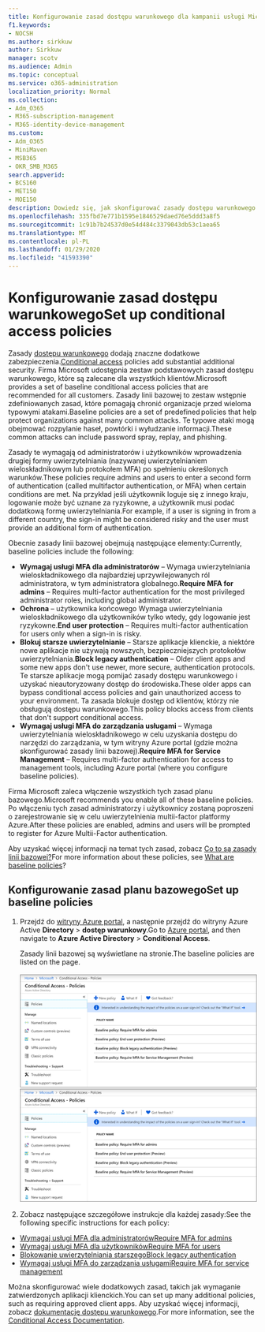 ```yaml
---
title: Konfigurowanie zasad dostępu warunkowego dla kampanii usługi Microsoft 365
f1.keywords:
- NOCSH
ms.author: sirkkuw
author: Sirkkuw
manager: scotv
ms.audience: Admin
ms.topic: conceptual
ms.service: o365-administration
localization_priority: Normal
ms.collection:
- Adm_O365
- M365-subscription-management
- M365-identity-device-management
ms.custom:
- Adm_O365
- MiniMaven
- MSB365
- OKR_SMB_M365
search.appverid:
- BCS160
- MET150
- MOE150
description: Dowiedz się, jak skonfigurować zasady dostępu warunkowego dla kampanii programu Microsoft 365.
ms.openlocfilehash: 335fbd7e771b1595e1846529daed76e5ddd3a8f5
ms.sourcegitcommit: 1c91b7b24537d0e54d484c3379043db53c1aea65
ms.translationtype: MT
ms.contentlocale: pl-PL
ms.lasthandoff: 01/29/2020
ms.locfileid: "41593390"
---
```

# <a name="set-up-conditional-access-policies"></a><span data-ttu-id="c4ee4-103">Konfigurowanie zasad dostępu warunkowego</span><span class="sxs-lookup"><span data-stu-id="c4ee4-103">Set up conditional access policies</span></span>

<span data-ttu-id="c4ee4-104">Zasady [dostępu warunkowego](https://docs.microsoft.com/azure/active-directory/conditional-access/overview) dodają znaczne dodatkowe zabezpieczenia.</span><span class="sxs-lookup"><span data-stu-id="c4ee4-104">[Conditional access](https://docs.microsoft.com/azure/active-directory/conditional-access/overview) policies add substantial additional security.</span></span> <span data-ttu-id="c4ee4-105">Firma Microsoft udostępnia zestaw podstawowych zasad dostępu warunkowego, które są zalecane dla wszystkich klientów.</span><span class="sxs-lookup"><span data-stu-id="c4ee4-105">Microsoft provides a set of baseline conditional access policies that are recommended for all customers.</span></span> <span data-ttu-id="c4ee4-106">Zasady linii bazowej to zestaw wstępnie zdefiniowanych zasad, które pomagają chronić organizacje przed wieloma typowymi atakami.</span><span class="sxs-lookup"><span data-stu-id="c4ee4-106">Baseline policies are a set of predefined policies that help protect organizations against many common attacks.</span></span> <span data-ttu-id="c4ee4-107">Te typowe ataki mogą obejmować rozpylanie haseł, powtórki i wyłudzanie informacji.</span><span class="sxs-lookup"><span data-stu-id="c4ee4-107">These common attacks can include password spray, replay, and phishing.</span></span>

<span data-ttu-id="c4ee4-108">Zasady te wymagają od administratorów i użytkowników wprowadzenia drugiej formy uwierzytelniania (nazywanej uwierzytelnianiem wieloskładnikowym lub protokołem MFA) po spełnieniu określonych warunków.</span><span class="sxs-lookup"><span data-stu-id="c4ee4-108">These policies require admins and users to enter a second form of authentication (called multifactor authentication, or MFA) when certain conditions are met.</span></span> <span data-ttu-id="c4ee4-109">Na przykład jeśli użytkownik loguje się z innego kraju, logowanie może być uznane za ryzykowne, a użytkownik musi podać dodatkową formę uwierzytelniania.</span><span class="sxs-lookup"><span data-stu-id="c4ee4-109">For example, if a user is signing in from a different country, the sign-in might be considered risky and the user must provide an additional form of authentication.</span></span> 

<span data-ttu-id="c4ee4-110">Obecnie zasady linii bazowej obejmują następujące elementy:</span><span class="sxs-lookup"><span data-stu-id="c4ee4-110">Currently, baseline policies include the following:</span></span>
- <span data-ttu-id="c4ee4-111">**Wymagaj usługi MFA dla administratorów** &ndash; Wymaga uwierzytelniania wieloskładnikowego dla najbardziej uprzywilejowanych ról administratora, w tym administratora globalnego.</span><span class="sxs-lookup"><span data-stu-id="c4ee4-111">**Require MFA for admins** &ndash; Requires multi-factor authentication for the most privileged administrator roles, including global administrator.</span></span>
- <span data-ttu-id="c4ee4-112">**Ochrona** &ndash; użytkownika końcowego Wymaga uwierzytelniania wieloskładnikowego dla użytkowników tylko wtedy, gdy logowanie jest ryzykowne.</span><span class="sxs-lookup"><span data-stu-id="c4ee4-112">**End user protection** &ndash; Requires multi-factor authentication for users only when a sign-in is risky.</span></span> 
- <span data-ttu-id="c4ee4-113">**Blokuj starsze uwierzytelnianie** &ndash; Starsze aplikacje klienckie, a niektóre nowe aplikacje nie używają nowszych, bezpieczniejszych protokołów uwierzytelniania.</span><span class="sxs-lookup"><span data-stu-id="c4ee4-113">**Block legacy authentication** &ndash; Older client apps and some new apps don't use newer, more secure, authentication protocols.</span></span> <span data-ttu-id="c4ee4-114">Te starsze aplikacje mogą pomijać zasady dostępu warunkowego i uzyskać nieautoryzowany dostęp do środowiska.</span><span class="sxs-lookup"><span data-stu-id="c4ee4-114">These older apps can bypass conditional access policies and gain unauthorized access to your environment.</span></span> <span data-ttu-id="c4ee4-115">Ta zasada blokuje dostęp od klientów, którzy nie obsługują dostępu warunkowego.</span><span class="sxs-lookup"><span data-stu-id="c4ee4-115">This policy blocks access from clients that don't support conditional access.</span></span> 
- <span data-ttu-id="c4ee4-116">**Wymagaj usługi MFA do zarządzania usługami** &ndash; Wymaga uwierzytelniania wieloskładnikowego w celu uzyskania dostępu do narzędzi do zarządzania, w tym witryny Azure portal (gdzie można skonfigurować zasady linii bazowej).</span><span class="sxs-lookup"><span data-stu-id="c4ee4-116">**Require MFA for Service Management** &ndash; Requires multi-factor authentication for access to management tools, including Azure portal (where you configure baseline policies).</span></span> 

<span data-ttu-id="c4ee4-117">Firma Microsoft zaleca włączenie wszystkich tych zasad planu bazowego.</span><span class="sxs-lookup"><span data-stu-id="c4ee4-117">Microsoft recommends you enable all of these baseline policies.</span></span> <span data-ttu-id="c4ee4-118">Po włączeniu tych zasad administratorzy i użytkownicy zostaną poproszeni o zarejestrowanie się w celu uwierzytelnienia multii-factor platformy Azure.</span><span class="sxs-lookup"><span data-stu-id="c4ee4-118">After these policies are enabled, admins and users will be prompted to register for Azure Multii-Factor authentication.</span></span>

<span data-ttu-id="c4ee4-119">Aby uzyskać więcej informacji na temat tych zasad, zobacz [Co to są zasady linii bazowej?](https://docs.microsoft.com/azure/active-directory/conditional-access/concept-baseline-protection)</span><span class="sxs-lookup"><span data-stu-id="c4ee4-119">For more information about these policies, see [What are baseline policies](https://docs.microsoft.com/azure/active-directory/conditional-access/concept-baseline-protection)?</span></span>


## <a name="set-up-baseline-policies"></a><span data-ttu-id="c4ee4-120">Konfigurowanie zasad planu bazowego</span><span class="sxs-lookup"><span data-stu-id="c4ee4-120">Set up baseline policies</span></span>

1. <span data-ttu-id="c4ee4-121">Przejdź do [witryny Azure portal](https://portal.azure.com), a następnie przejdź do witryny Azure Active **Directory** \> **dostęp warunkowy**.</span><span class="sxs-lookup"><span data-stu-id="c4ee4-121">Go to [Azure portal](https://portal.azure.com), and then navigate to **Azure Active Directory** \> **Conditional Access**.</span></span>
    
    <span data-ttu-id="c4ee4-122">Zasady linii bazowej są wyświetlane na stronie.</span><span class="sxs-lookup"><span data-stu-id="c4ee4-122">The baseline policies are listed on the page.</span></span> <br/> <br/>
    <span data-ttu-id="c4ee4-123">![Strona zawierająca listę zasad planu bazowego dostępu warunkowego.](media/baslinepolicies.png)</span><span class="sxs-lookup"><span data-stu-id="c4ee4-123">![Page that lists baseline policies for conditional access.](media/baslinepolicies.png)</span></span>
1. <span data-ttu-id="c4ee4-124">Zobacz następujące szczegółowe instrukcje dla każdej zasady:</span><span class="sxs-lookup"><span data-stu-id="c4ee4-124">See the following specific instructions for each policy:</span></span>

  - [<span data-ttu-id="c4ee4-125">Wymagaj usługi MFA dla administratorów</span><span class="sxs-lookup"><span data-stu-id="c4ee4-125">Require MFA for admins</span></span>](https://docs.microsoft.com/azure/active-directory/conditional-access/howto-baseline-protect-administrators)
- [<span data-ttu-id="c4ee4-126">Wymagaj usługi MFA dla użytkowników</span><span class="sxs-lookup"><span data-stu-id="c4ee4-126">Require MFA for users</span></span>](https://docs.microsoft.com/azure/active-directory/conditional-access/howto-baseline-protect-end-users)  
 - [<span data-ttu-id="c4ee4-127">Blokowanie uwierzytelniania starszego</span><span class="sxs-lookup"><span data-stu-id="c4ee4-127">Block legacy authentication</span></span>](https://docs.microsoft.com/azure/active-directory/conditional-access/howto-baseline-protect-legacy-auth)
  - [<span data-ttu-id="c4ee4-128">Wymagaj usługi MFA do zarządzania usługami</span><span class="sxs-lookup"><span data-stu-id="c4ee4-128">Require MFA for service management</span></span>](https://docs.microsoft.com/azure/active-directory/conditional-access/howto-baseline-protect-azure)

<span data-ttu-id="c4ee4-129">Można skonfigurować wiele dodatkowych zasad, takich jak wymaganie zatwierdzonych aplikacji klienckich.</span><span class="sxs-lookup"><span data-stu-id="c4ee4-129">You can set up many additional policies, such as requiring approved client apps.</span></span> <span data-ttu-id="c4ee4-130">Aby uzyskać więcej informacji, zobacz [dokumentację dostępu warunkowego](https://docs.microsoft.com/azure/active-directory/conditional-access/).</span><span class="sxs-lookup"><span data-stu-id="c4ee4-130">For more information, see the [Conditional Access Documentation](https://docs.microsoft.com/azure/active-directory/conditional-access/).</span></span>
